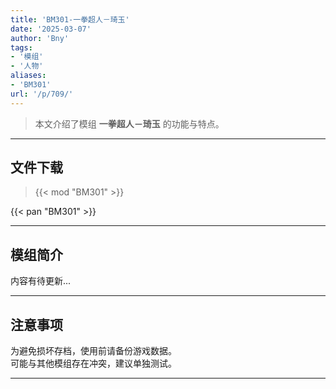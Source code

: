 ```yaml
---
title: 'BM301-一拳超人－琦玉'
date: '2025-03-07'
author: 'Bny'
tags:
- '模组'
- '人物'
aliases:
- 'BM301'
url: '/p/709/'
---
```


> 本文介绍了模组 **一拳超人－琦玉** 的功能与特点。

---

## 文件下载  

> {{< mod "BM301" >}}  

{{< pan "BM301" >}}  

---

## 模组简介

>  
内容有待更新...  

---

## 注意事项

>  
为避免损坏存档，使用前请备份游戏数据。  
可能与其他模组存在冲突，建议单独测试。  

---

